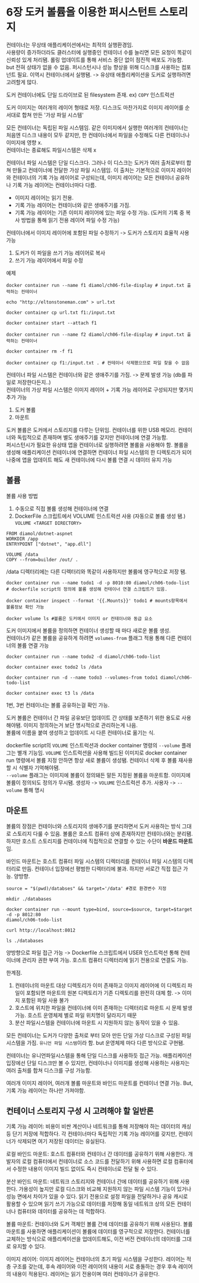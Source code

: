 # 6장 도커 볼륨을 이용한 퍼시스턴트 스토리지

컨테이너는 무상태 애플리케이션에서는 최적의 실행환경임.  
사용량이 증가하더라도 클러스터에 실행중인 컨테이너 수를 늘리면 모든 요청이 똑같이 신뢰성 있게 처리됌. 롤링 업데이트를 통해 서비스 중단 없이 점진적 배포도 가능함.  
but 전혀 상태가 없을 수 없음. 퍼시스턴시나 성능 향상을 위해 디스크를 사용하는 컴포넌트 필요. 이역시 컨테이너에서 실행됌. -> 유상태 애플리케이션을 도커로 실행하려면 고려할게 많다.

도커 컨테이너에도 단일 드라이브로 된 filesystem 존재. ex) `COPY` 인스트럭션

도커 이미지는 여러개의 레이어 형태로 저장. 디스크도 마찬가지로 이미지 레이어를 순서대로 합쳐 만든 '가상 파일 시스템'

모든 컨테이너는 독립된 파일 시스템임. 같은 이미지에서 실행한 여러개의 컨테이너는 처음엔 디스크 내용이 모두 같지만, 한 컨테이너에서 파일을 수정해도 다른 컨테이너나 이미지에 영향 x.  
컨테이너는 종료해도 파일시스템은 삭제 x

컨테이너 파일 시스템은 단일 디스크다. 그러나 이 디스크는 도커가 여러 출처로부터 합쳐 만들고 컨테이너에 전달한 가상 파일 시스템임. 이 출처는 기본적으로 이미지 레이어와 컨테이너의 기록 가능 레이어로 구성되는데, 이미지 레이어는 모든 컨테이너 공유하나 기록 가능 레이어는 컨테이너마다 다름.

- 이미지 레이어는 읽기 전용.
- 기록 가능 레이어는 컨테이너와 같은 생애주기를 가짐.
- 기록 가능 레이어는 기존 이미지 레이어에 있는 파일 수정 가능. (도커의 기록 중 복사 방법을 통해 읽기 전용 레이어 파일 수정 가능)

컨테이너에서 이미지 레이어에 포함된 파일 수정하기 -> 도커가 스토리지 효율적 사용 가능

1. 도커가 이 파일을 쓰기 가능 레이어로 복사
2. 쓰기 가능 레이어에서 파일 수정

예제

```docker
docker container run --name f1 diamol/ch06-file-display # input.txt 출력하는 컨테이너

echo "http://eltonstoneman.com" > url.txt

docker container cp url.txt f1:/input.txt

docker container start --attach f1
```

```docker
docker container run --name f2 diamol/ch06-file-display # input.txt 출력하는 컨테이너

docker container rm -f f1

docker container cp f1:/input.txt . # 컨테이너 삭제했으므로 파일 찾을 수 없음
```

컨테이너 파일 시스템은 컨테이너와 같은 생애주기를 가짐. -> 문제 발생 가능 (db를 파일로 저장한다든지..)  
컨테이너의 가상 파일 시스템은 이미지 레이어 + 기록 가능 레이어로 구성되지만 몇가지 추가 가능

1. 도커 볼륨
2. 마운트

도커 볼륨은 도커에서 스토리지를 다루는 단위임. 컨테이너를 위한 USB 메모리. 컨테이너와 독립적으로 존재하며 별도 생애주기를 갖지만 컨테이너에 연결 가능함.  
퍼시스턴시가 필요한 유상태 앱을 컨테이너로 실행하려면 볼륨을 사용해야 함. 볼륨을 생성해 애플리케이션 컨테이너에 연결하면 컨테이너 파일 시스템의 한 디렉토리가 되어 나중에 앱을 업데이트 해도 새 컨테이너에 다시 볼륨 연결 시 데이터 유지 가능

## 볼륨

볼륨 사용 방법

1. 수동으로 직접 볼륨 생성해 컨테이너에 연결
2. DockerFile 스크립트에서 VOLUME 인스트럭션 사용 (자동으로 볼륨 생성 됌.) `VOLUME <TARGET DIRECTORY>`

```docker
FROM diamol/dotnet-aspnet
WORKDIR /app
ENTRYPOINT ["dotnet", "app.dll"]

VOLUME /data
COPY --from=builder /out/ .
```

/data 디렉터리에는 다른 디렉터리와 똑같이 사용하지만 볼륨에 영구적으로 저장 됌.

```docker
docker container run --name todo1 -d -p 8010:80 diamol/ch06-todo-list # dockerfile script의 정의에 볼륨 생성해 컨테이너 연결 스크립트가 있음.

docker container inspect --format '{{.Mounts}}' todo1 # mounts항목에서 볼륨정보 확인 가능

docker volume ls #볼륨은 도커에서 이미지 or 컨테이너와 동급 요소
```

도커 이미지에서 볼륨을 정의하면 컨테이너 생성할 때 마다 새로운 볼륨 생성.  
컨테이너가 같은 볼륨을 공유하게 하려면 `volumes-from` 플래그 적용 통해 다른 컨테이너의 볼륨 연결 가능

```docker
docker container run --name todo2 -d diamol/ch06-todo-list

docker container exec todo2 ls /data

docker container run -d --name todo3 --volumes-from todo1 diamol/ch06-todo-list

docker container exec t3 ls /data
```

1번, 3번 컨테이너는 볼륨 공유하는걸 확인 가능.

도커 볼륨은 컨테이너 간 파일 공유보단 업데이트 간 상태를 보존하기 위한 용도로 사용해야됌. 이미지 정의하는거 보단 명시적으로 관리하는게 나음.  
볼륨에 이름을 붙여 생성하고 업데이트 시 다른 컨테이너로 옮기는 식.

dockerfile script의 `VOLUME` 인스트럭션과 docker container 명령의 `--volume` 플래그는 별개 기능임.
`VOLUME` 인스트럭션을 사용해 빌드된 이미지로 docker container run 명령에서 볼륨 지정 안하면 항상 새로 볼륨이 생성됌. 컨테이너 삭제 후 볼륨 재사용할 시 식별자 기억해야됌.  
`--volume` 플래그는 이미지에 볼륨이 정의돼든 말든 지정된 볼륨을 마운트함. 이미지에 볼륨이 정의되도 정의가 무시됌. 생성자 -> `VOLUME` 인스트럭션 추가. 사용자 -> `--volume` 통해 명시

## 마운트

볼륨의 장점은 컨테이너와 스토리지의 생애주기를 분리하면서 도커 사용하는 방식 그대로 스토리지 다룰 수 있음.
볼륨은 호스트 컴퓨터 상에 존재하지만 컨테이너와는 분리됌. 하지만 호스트 스토리지를 컨테이너에 직접적으로 연결할 수 있는 수단이 <b>바운드 마운트</b>임.

바인드 마운트는 호스트 컴퓨터 파일 시스템의 디렉터리를 컨테이너 파일 시스템의 디렉터리로 만듬. 컨테이너 입장에선 평범한 디렉터리에 불과. 하지만 서로간 직접 접근 가능. 양방향.

```docker
source = "$(pwd)/databses" && target='/data' #경로 환경변수 지정

mkdir ./databases

docker container run --mount type=bind, source=$source, target=$target -d -p 8012:80
diamol/ch06-todo-list

curl http://localhost:8012

ls ./databases
```

양방향으로 파일 접근 가능 -> Dockerfile 스크립트에서 USER 인스트럭션 통해 컨테이너에 관리자 권한 부여 가능. 호스트 컴퓨터 디렉터리에 읽기 전용으로 연결도 가능.

한계점.

1. 컨테이너의 마운트 대상 디렉토리가 이미 존재하고 이미지 레이어에 이 디렉토리 파일이 포함되면 마운트의 원본 디렉토리가 기존 디렉토리를 완전히 대체 함. -> 이미지 포함된 파일 사용 불가
2. 호스트에 위치한 파일을 컨테이너에 이미 존재하는 디렉터리로 마운트 시 문제 발생가능. 호스트 운영체제 별로 파일 위치명이 달라지기 때문
3. 분산 파일시스템을 컨테이너에 마운트 시 지원하지 않는 동작이 있을 수 있음.

모든 컨테이너는 도커가 다양한 출처로 부터 모아 만든 단일 가상 디스크로 구성된 파일시스템을 가짐. `유니언 파일 시스템`이라 함. but 운영체제 마다 다른 방식으로 구현됌.

컨테이너는 유니언파일시스템을 통해 단일 디스크를 사용하듯 접근 가능. 애플리케이션 입장에선 단일 디스크만 볼 수 있지만, 컨테이너나 이미지를 생성해 사용하는 사용자는 여러 출처를 합쳐 디스크를 구성 가능함.

여러개 이미지 레이어, 여러개 볼륨 마운트와 바인드 마운트를 컨테이너 연결 가능. But, 기록 가능 레이어는 하나만 가져야함.

## 컨테이너 스토리지 구성 시 고려해야 할 일반론

기록 가능 레이어: 비용이 비싼 계산이나 네트워크를 통해 저장해야 하는 데이터의 캐싱 등 단기 저장에 적합하다. 각 컨테이너마다 독립적인 기록 가능 레이어를 갖지만, 컨테이너가 삭제되면 여기 저장된 데이터는 유실된다.

로컬 바인드 마운트: 호스트 컴퓨터와 컨테이너 간 데이터를 공유하기 위해 사용한다. 개발자의 로컬 컴퓨터에서 컨테이너로 소스 코드를 전달하기 위해 사용하면 로컬 컴퓨터에서 수정한 내용이 이미지 빌드 없이도 즉시 컨테이너로 전달 될 수 있다.

분산 바인드 마운트: 네트워크 스토리지와 컨테이너 간에 데이터를 공유하기 위해 사용한다.
가용성이 높지만 로컬 디스크와 비교해 지원하지 않는 파일 시스템 기능이 있거나 성능 면에서 차이가 있을 수 있다.
읽기 전용으로 설정 파일을 전달하거나 공유 캐시로 활용할 수 있으며 읽기 쓰기 가능으로 데이터를 저장해 동일 네트워크 상의 모든 컨테이너나 컴퓨터와 데이터를 공유하는 데 적합하다.

볼륨 마운트: 컨테이너와 도커 객체인 볼륨 간에 데이터를 공유하기 위해 사용된다. 볼륨 마운트를 사용하면 애플리케이션이 볼륨에 데이터를 영구적으로 저장한다. 컨테이너를 교체하는 방식으로 애플리케이션을 업데이트해도, 이전 버전 컨테이너의 데이터를 그대로 유지할 수 있다.

이미지 레이어: 이미지 레이어는 컨테이너의 초기 파일 시스템을 구성한다. 레이어는 적층 구조를 갖는데, 후속 레이어와 이전 레이어의 내용이 서로 충돌하는 경우 후속 레이어의 내용이 적용된다. 레이어는 읽기 전용이며 여러 컨테이너가 공유한다.
